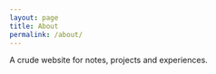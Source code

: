 ```yaml
---
layout: page
title: About
permalink: /about/
---
```


A crude website for notes, projects and experiences.
